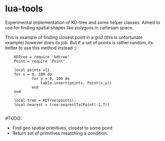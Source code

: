 # lua-tools

Experimental implementation of KD-tree and some helper classes. 
Aimed to use for finding spatial shapes like polygons in cartesian space.

This is example of finding closest point in a grid (this is unfortunate example) however does its job.
But if a set of points is rather random, its better to use this method instead :)

```
  	KDTree = require 'kdtree'
  	Point = require 'Point'
  
	local points ={}
	for x = 0, 100 do
			for y = 0, 100 do
				table.insert(points, Point(x,y))
			end
	end

	local tree = KDTree(points);
	local nearest = tree:nearestTo(Point(-1,7))
	
```

#TODO: 
  - Find geo spatial primitives, closest to some point
  - Return set of primitives meatching a condition.
